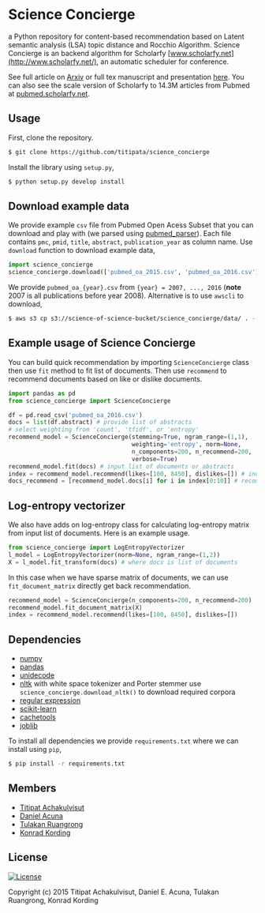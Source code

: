 # Science Concierge

a Python repository for content-based recommendation
based on Latent semantic analysis (LSA) topic distance and Rocchio Algorithm.
Science Concierge is an backend algorithm for Scholarfy
[www.scholarfy.net](http://www.scholarfy.net/),
an automatic scheduler for conference.

See full article on [Arxiv](http://arxiv.org/abs/1604.01070) or full tex manuscript and
presentation [here](https://github.com/titipata/science_concierge_manuscript). You can also see
the scale version of Scholarfy to 14.3M articles from Pubmed
at [pubmed.scholarfy.net](http://pubmed.scholarfy.net/).

## Usage

First, clone the repository.

```bash
$ git clone https://github.com/titipata/science_concierge
```

Install the library using `setup.py`,

```bash
$ python setup.py develop install
```

## Download example data

We provide example `csv` file from Pubmed Open Acess Subset that you can download and
play with (we parsed using [pubmed_parser](https://github.com/titipata/pubmed_parser)).
Each file contains `pmc`, `pmid`, `title`, `abstract`, `publication_year` as column name.
Use `download` function to download example data,

```python
import science_concierge
science_concierge.download(['pubmed_oa_2015.csv', 'pubmed_oa_2016.csv'])
```

We provide `pubmed_oa_{year}.csv` from `{year} = 2007, ..., 2016` (**note** 2007 is
  all publications before year 2008). Alternative is to use `awscli` to download,

```bash
$ aws s3 cp s3://science-of-science-bucket/science_concierge/data/ . --recursive
```


## Example usage of Science Concierge

You can build quick recommendation by importing `ScienceConcierge` class
then use `fit` method to fit list of documents. Then use `recommend` to recommend
documents based on like or dislike documents.

```python
import pandas as pd
from science_concierge import ScienceConcierge

df = pd.read_csv('pubmed_oa_2016.csv')
docs = list(df.abstract) # provide list of abstracts
# select weighting from 'count', 'tfidf', or 'entropy'
recommend_model = ScienceConcierge(stemming=True, ngram_range=(1,1),
                                   weighting='entropy', norm=None,
                                   n_components=200, n_recommend=200,
                                   verbose=True)
recommend_model.fit(docs) # input list of documents or abstracts
index = recommend_model.recommend(likes=[100, 8450], dislikes=[]) # index of like/dislike docs
docs_recommend = [recommend_model.docs[i] for i in index[0:10]] # recommended documents
```

## Log-entropy vectorizer

We also have adds on log-entropy class for calculating log-entropy
matrix from input list of documents. Here is an example usage.

```python
from science_concierge import LogEntropyVectorizer
l_model = LogEntropyVectorizer(norm=None, ngram_range=(1,2))
X = l_model.fit_transform(docs) # where docs is list of documents
```

In this case when we have sparse matrix of documents,
we can use `fit_document_matrix` directly get back recommendation.

```python
recommend_model = ScienceConcierge(n_components=200, n_recommend=200)
recommend_model.fit_document_matrix(X)
index = recommend_model.recommend(likes=[100, 8450], dislikes=[])
```

## Dependencies

- [numpy](http://www.numpy.org/)
- [pandas](http://pandas.pydata.org/)
- [unidecode](https://pypi.python.org/pypi/Unidecode)
- [nltk](http://www.nltk.org/) with white space tokenizer and Porter stemmer
  use `science_concierge.download_nltk()` to download required corpora
- [regular expression](https://docs.python.org/2/library/re.html)
- [scikit-learn](http://scikit-learn.org/)
- [cachetools](http://pythonhosted.org/cachetools/)
- [joblib](http://pythonhosted.org/joblib/)

To install all dependencies we provide `requirements.txt` where we can install using `pip`,

```bash
$ pip install -r requirements.txt
```

## Members

- [Titipat Achakulvisut](http://titipata.github.io)
- [Daniel Acuna](http://www.scienceofscience.org)
- [Tulakan Ruangrong](http://github.com/bluenex)
- [Konrad Kording](http://koerding.com/)


## License

[![License](https://licensebuttons.net/l/by-nc-sa/3.0/88x31.png)](https://creativecommons.org/licenses/by-nc-sa/4.0/legalcode)

Copyright (c) 2015 Titipat Achakulvisut, Daniel E. Acuna, Tulakan Ruangrong, Konrad Kording
